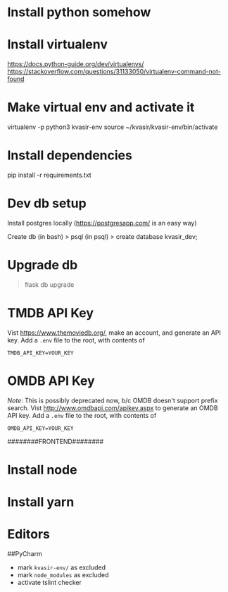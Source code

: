 # Install python somehow

# Install virtualenv

https://docs.python-guide.org/dev/virtualenvs/
https://stackoverflow.com/questions/31133050/virtualenv-command-not-found

# Make virtual env and activate it

virtualenv -p python3 kvasir-env
source ~/kvasir/kvasir-env/bin/activate

# Install dependencies

pip install -r requirements.txt

# Dev db setup

Install postgres locally (https://postgresapp.com/ is an easy way)

Create db
(in bash) > psql
(in psql) > create database kvasir_dev;

# Upgrade db

> flask db upgrade

# TMDB API Key

Vist https://www.themoviedb.org/, make an account, and generate an API key. Add a `.env` file to the root, with contents of

```
TMDB_API_KEY=YOUR_KEY
```

# OMDB API Key

_Note_: This is possibly deprecated now, b/c OMDB doesn't support prefix search.
Vist http://www.omdbapi.com/apikey.aspx to generate an OMDB API key. Add a `.env` file to the root, with contents of

```
OMDB_API_KEY=YOUR_KEY
```

########FRONTEND########

# Install node

# Install yarn

# Editors

##PyCharm

- mark `kvasir-env/` as excluded
- mark `node_modules` as excluded
- activate tslint checker
